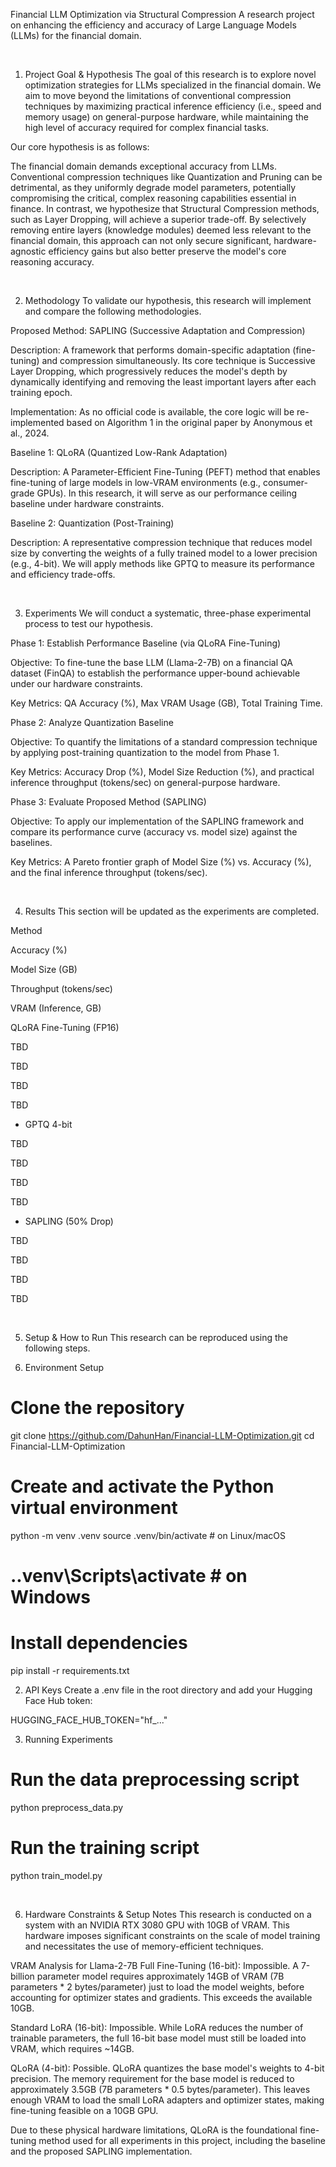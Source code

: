 Financial LLM Optimization via Structural Compression
A research project on enhancing the efficiency and accuracy of Large Language Models (LLMs) for the financial domain.

<br>

1. Project Goal & Hypothesis
The goal of this research is to explore novel optimization strategies for LLMs specialized in the financial domain. We aim to move beyond the limitations of conventional compression techniques by maximizing practical inference efficiency (i.e., speed and memory usage) on general-purpose hardware, while maintaining the high level of accuracy required for complex financial tasks.

Our core hypothesis is as follows:

The financial domain demands exceptional accuracy from LLMs. Conventional compression techniques like Quantization and Pruning can be detrimental, as they uniformly degrade model parameters, potentially compromising the critical, complex reasoning capabilities essential in finance. In contrast, we hypothesize that Structural Compression methods, such as Layer Dropping, will achieve a superior trade-off. By selectively removing entire layers (knowledge modules) deemed less relevant to the financial domain, this approach can not only secure significant, hardware-agnostic efficiency gains but also better preserve the model's core reasoning accuracy.

<br>

2. Methodology
To validate our hypothesis, this research will implement and compare the following methodologies.

Proposed Method: SAPLING (Successive Adaptation and Compression)

Description: A framework that performs domain-specific adaptation (fine-tuning) and compression simultaneously. Its core technique is Successive Layer Dropping, which progressively reduces the model's depth by dynamically identifying and removing the least important layers after each training epoch.

Implementation: As no official code is available, the core logic will be re-implemented based on Algorithm 1 in the original paper by Anonymous et al., 2024.

Baseline 1: QLoRA (Quantized Low-Rank Adaptation)

Description: A Parameter-Efficient Fine-Tuning (PEFT) method that enables fine-tuning of large models in low-VRAM environments (e.g., consumer-grade GPUs). In this research, it will serve as our performance ceiling baseline under hardware constraints.

Baseline 2: Quantization (Post-Training)

Description: A representative compression technique that reduces model size by converting the weights of a fully trained model to a lower precision (e.g., 4-bit). We will apply methods like GPTQ to measure its performance and efficiency trade-offs.

<br>

3. Experiments
We will conduct a systematic, three-phase experimental process to test our hypothesis.

Phase 1: Establish Performance Baseline (via QLoRA Fine-Tuning)

Objective: To fine-tune the base LLM (Llama-2-7B) on a financial QA dataset (FinQA) to establish the performance upper-bound achievable under our hardware constraints.

Key Metrics: QA Accuracy (%), Max VRAM Usage (GB), Total Training Time.

Phase 2: Analyze Quantization Baseline

Objective: To quantify the limitations of a standard compression technique by applying post-training quantization to the model from Phase 1.

Key Metrics: Accuracy Drop (%), Model Size Reduction (%), and practical inference throughput (tokens/sec) on general-purpose hardware.

Phase 3: Evaluate Proposed Method (SAPLING)

Objective: To apply our implementation of the SAPLING framework and compare its performance curve (accuracy vs. model size) against the baselines.

Key Metrics: A Pareto frontier graph of Model Size (%) vs. Accuracy (%), and the final inference throughput (tokens/sec).

<br>

4. Results
This section will be updated as the experiments are completed.

Method

Accuracy (%)

Model Size (GB)

Throughput (tokens/sec)

VRAM (Inference, GB)

QLoRA Fine-Tuning (FP16)

TBD

TBD

TBD

TBD

+ GPTQ 4-bit

TBD

TBD

TBD

TBD

+ SAPLING (50% Drop)

TBD

TBD

TBD

TBD

<br>

5. Setup & How to Run
This research can be reproduced using the following steps.

1. Environment Setup

# Clone the repository
git clone https://github.com/DahunHan/Financial-LLM-Optimization.git
cd Financial-LLM-Optimization

# Create and activate the Python virtual environment
python -m venv .venv
source .venv/bin/activate # on Linux/macOS
# .\.venv\Scripts\activate # on Windows

# Install dependencies
pip install -r requirements.txt

2. API Keys
Create a .env file in the root directory and add your Hugging Face Hub token:

HUGGING_FACE_HUB_TOKEN="hf_..."

3. Running Experiments

# Run the data preprocessing script
python preprocess_data.py

# Run the training script
python train_model.py

<br>

6. Hardware Constraints & Setup Notes
This research is conducted on a system with an NVIDIA RTX 3080 GPU with 10GB of VRAM. This hardware imposes significant constraints on the scale of model training and necessitates the use of memory-efficient techniques.

VRAM Analysis for Llama-2-7B
Full Fine-Tuning (16-bit): Impossible. A 7-billion parameter model requires approximately 14GB of VRAM (7B parameters * 2 bytes/parameter) just to load the model weights, before accounting for optimizer states and gradients. This exceeds the available 10GB.

Standard LoRA (16-bit): Impossible. While LoRA reduces the number of trainable parameters, the full 16-bit base model must still be loaded into VRAM, which requires ~14GB.

QLoRA (4-bit): Possible. QLoRA quantizes the base model's weights to 4-bit precision. The memory requirement for the base model is reduced to approximately 3.5GB (7B parameters * 0.5 bytes/parameter). This leaves enough VRAM to load the small LoRA adapters and optimizer states, making fine-tuning feasible on a 10GB GPU.

Due to these physical hardware limitations, QLoRA is the foundational fine-tuning method used for all experiments in this project, including the baseline and the proposed SAPLING implementation.
